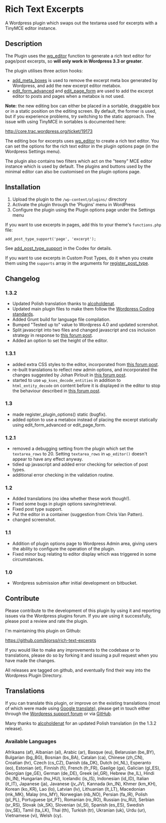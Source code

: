 Rich Text Excerpts
==================

A Wordpress plugin which swaps out the textarea used for excerpts with a TinyMCE editor instance.

Description
-----------

The Plugin uses the [wp_editor](http://codex.wordpress.org/Function_Reference/wp_editor) function to generate a rich text editor for page/post excerpts, so **will only work in Wordpress 3.3 or greater**.

The plugin utilises three action hooks:

* [add_meta_boxes](http://adambrown.info/p/wp_hooks/hook/add_meta_boxes) is used to remove the excerpt meta box generated by Wordpress, and add the new excerpt editor metabox.
* [edit_form_advanced](http://adambrsown.info/p/wp_hooks/hook/edit_form_advanced) and [edit_page_form](http://adambrown.info/p/wp_hooks/hook/edit_page_form) are used to add the excerpt editor to posts and pages when a metabox is not used.

**Note:** the new editing box can either be placed in a sortable, draggable box or in a static position on the editing screen. By default, the former is used, but if you experience problems, try switching to the static approach. The issue with using TinyMCE in sortables is documented here:

http://core.trac.wordpress.org/ticket/19173

The editing box for excerpts uses [wp_editor](http://codex.wordpress.org/Function_Reference/wp_editor) to create a rich text editor. You can set the options for the rich text editor in the plugin options page (in the Wordpress Settings menu).

The plugin also contains two filters which act on the "teeny" MCE editor instance which is used by default. The plugins and buttons used by the minimal editor can also be customised on the plugin options page. 

Installation
------------

1. Upload the plugin to the `/wp-content/plugins/` directory
2. Activate the plugin through the 'Plugins' menu in WordPress
3. Configure the plugin using the Plugin options page under the Settings menu

If you want to use excerpts in pages, add this to your theme's `functions.php` file:

`add_post_type_support('page', 'excerpt');`

See [add_post_type_support](http://codex.wordpress.org/Function_Reference/add_post_type_support) in the Codex for details.
 
If you want to use excerpts in Custom Post Types, do it when you create them using the `supports` array in the arguments for [register_post_type](http://codex.wordpress.org/Function_Reference/register_post_type).

Changelog
---------

### 1.3.2
* Updated Polish translation thanks to [alcoholdenat](https://github.com/alcoholdenat).
* Updated main plugin files to make them follow the [Wordpress Coding standards](http://make.wordpress.org/core/handbook/coding-standards/php/).
* Added Grunt build for language file compilation.
* Bumped "Tested up to" value to Wordpress 4.0 and updated screnshot.
* Split javascript into two files and changed javascript and css inclusion strategy in response to [this forum post](http://wordpress.org/support/topic/js-injection-in-back-end).
* Added an option to set the height of the editor.

### 1.3.1
* added extra CSS styles to the editor, incorporated from [this forum post](http://wordpress.org/support/topic/better-look-with-a-few-extra-lines-of-code).
* re-built translations to reflect new admin options, and incorporated the changes suggested by Johan Pirlouit in [this forum post](http://wordpress.org/support/topic/french-translation-updated-and-a-few-other-minor-things-fixed).
* started to use `wp_kses_decode_entities` in addition to `html_entity_decode` on content before it is displayed in the editor to stop the behaviour described in [this forum post](http://wordpress.org/support/topic/special-characters-show-as-their-character-codes).

### 1.3
* made register_plugin_options() static (bugfix).
* added option to use a metabox instead of placing the excerpt statically using edit_form_advanced or edit_page_form.

### 1.2.1
* removed a debugging setting from the plugin which set the `textarea_rows` to 20. Setting `textarea_rows` in `wp_editor()` doesn't appear to have any effect anyway.
* tidied up javascript and added error checking for selection of post types.
* additional error checking in the validation routine.

### 1.2
* Added translations (no idea whether these work though!).
* Fixed some bugs in plugin options saving/retrieval.
* Fixed post type support.
* Put the editor in a container (suggestion from Chris Van Patten).
* changed screenshot.

### 1.1
* Addition of plugin options page to Wordpress Admin area, giving users the ability to configure the operation of the plugin.
* Fixed minor bug relating to editor display which was triggered in some circumstances.

### 1.0
* Wordpress submission after initial development on bitbucket.

Contribute
----------

Please contribute to the development of this plugin by using it and reporting issues via the Wordpress plugins forum. If you are using it successfully, please post a review and rate the plugin.

I'm maintaining this plugin on Github:

https://github.com/bjorsq/rich-text-excerpts

If you would like to make any improvements to the codebase or to translations, please do so by forking it and issuing a pull request when you have made the changes. 

All releases are tagged on github, and eventually find their way into the Wordpress Plugin Directory.

Translations
------------

If you can translate this plugin, or improve on the existing translations (most of which were made using [Google translate](http://translate.google.com/)), please get in touch either through the [Wordpress support forum](http://wordpress.org/support/plugin/rich-text-excerpts) or via [GitHub](https://github.com/bjorsq/rich-text-excerpts).

Many thanks to [alcoholdenat](https://github.com/alcoholdenat) for an updated Polish translation (in the 1.3.2 release).

### Available Languages

Afrikaans (af), Albanian (al), Arabic (ar), Basque (eu), Belarusian (be_BY), Bulgarian (bg_BG), Bosnian (bs_BA), Catalan (ca), Chinese (zh_CN), Croatian (hr), Czech (cs_CZ), Danish (da_DK), Dutch (nl_NL), Esperanto (eo), Estonian (et), Finnish (fi), French (fr_FR), Gaeilge (ga), Galician (gl_ES), Georgian (ge_GE), German (de_DE), Greek (el_GR), Hebrew (he_IL), Hindi (hi_IN), Hungarian (hu_HU), Icelandic (is_IS), Indonesian (id_ID), Italian (it_IT), Japanese (ja), Javanese (jv_JV), Kannada (kn_IN), Khmer (km_KH), Korean (ko_KR), Lao (lo), Latvian (lv), Lithuanian (lt_LT), Macedonian (mk_MK), Malay (ms_MY), Norwegian (nb_NO), Persian (fa_IR), Polish (pl_PL), Portuguese (pt_PT), Romanian (ro_RO), Russian (ru_RU), Serbian (sr_RS), Slovak (sk_SK), Slovenian (sl_SI), Spanish (es_ES), Swedish (sv_SE), Tamil (ta_LK), Thai (th), Turkish (tr), Ukranian (uk), Urdu (ur), Vietnamese (vi), Welsh (cy).
